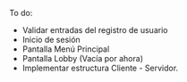 To do:
- Validar entradas del registro de usuario
- Inicio de sesión
- Pantalla Menú Principal
- Pantalla Lobby (Vacía por ahora)
- Implementar estructura Cliente - Servidor.
